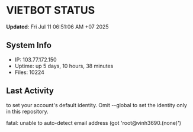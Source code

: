 # VIETBOT STATUS
**Updated**: Fri Jul 11 06:51:06 AM +07 2025

## System Info
- IP: 103.77.172.150
- Uptime: up 5 days, 10 hours, 38 minutes
- Files: 10224

## Last Activity

to set your account's default identity.
Omit --global to set the identity only in this repository.

fatal: unable to auto-detect email address (got 'root@vinh3690.(none)')
